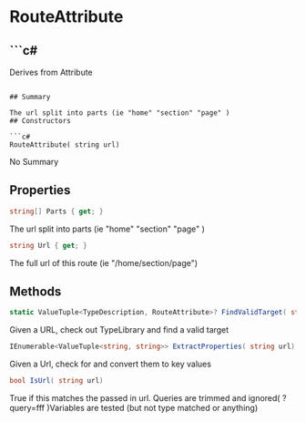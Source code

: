 # RouteAttribute

## ```c#
Derives from Attribute
```

## Summary

The url split into parts (ie "home" "section" "page" )
## Constructors

```c#
RouteAttribute( string url) 
```
No Summary
## Properties

```c#
string[] Parts { get; } 
```
The url split into parts (ie "home" "section" "page" )
```c#
string Url { get; } 
```
The full url of this route (ie "/home/section/page")
## Methods

```c#
static ValueTuple<TypeDescription, RouteAttribute>? FindValidTarget( string url, string parentUrl) 
```
Given a URL, check out TypeLibrary and find a valid target
```c#
IEnumerable<ValueTuple<string, string>> ExtractProperties( string url) 
```
Given a Url, check for  and convert them to key values
```c#
bool IsUrl( string url) 
```
True if this matches the passed in url.
Queries are trimmed and ignored( ?query=fff )Variables are tested (but not type matched or anything)
